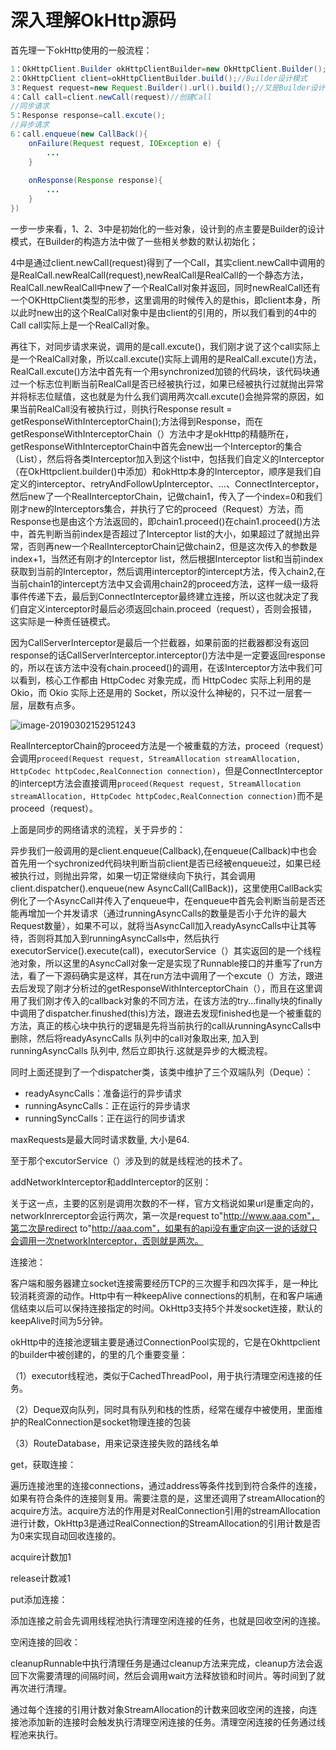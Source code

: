 # 深入理解OkHttp源码

首先理一下okHttp使用的一般流程：

```java
1：OkHttpClient.Builder okHttpClientBuilder=new OkHttpClient.Builder();//创建Builder，可以在这里设置OkHttpClient的相关参数，比如：new OkHttpClient.Builder().readTimeout(20, TimeUnit.SECONDS)
2：OkHttpClient client=okHttpClientBuilder.build();//Builder设计模式
3：Request request=new Request.Builder().url().build();//又是Builder设计模式,如果是post请求就是new Request.Builder().url().post(formBody).build()
4：Call call=client.newCall(request)//创建Call
//同步请求
5：Response response=call.excute();
//异步请求
6：call.enqueue(new CallBack(){
    onFailure(Request request, IOException e) {
        ...
    }
    
    onResponse(Response response){
        ...
    }
})

```

一步一步来看，1、2、3中是初始化的一些对象，设计到的点主要是Builder的设计模式，在Builder的构造方法中做了一些相关参数的默认初始化；

4中是通过client.newCall(request)得到了一个Call，其实client.newCall中调用的是RealCall.newRealCall(request),newRealCall是RealCall的一个静态方法，RealCall.newRealCall中new了一个RealCall对象并返回，同时newRealCall还有一个OKHttpClient类型的形参，这里调用的时候传入的是this，即client本身，所以此时new出的这个RealCall对象中是由client的引用的，所以我们看到的4中的Call call实际上是一个RealCall对象。

再往下，对同步请求来说，调用的是call.excute()，我们刚才说了这个call实际上是一个RealCall对象，所以call.excute()实际上调用的是RealCall.excute()方法，RealCall.excute()方法中首先有一个用synchronized加锁的代码块，该代码块通过一个标志位判断当前RealCall是否已经被执行过，如果已经被执行过就抛出异常并将标志位赋值，这也就是为什么我们调用两次call.excute()会抛异常的原因，如果当前RealCall没有被执行过，则执行Response result = getResponseWithInterceptorChain();方法得到Response，而在getResponseWithInterceptorChain（）方法中才是okHttp的精髓所在，getResponseWithInterceptorChain中首先会new出一个Interceptor的集合（List），然后将各类Interceptor加入到这个list中，包括我们自定义的Interceptor（在OkHttpclient.builder()中添加）和okHttp本身的Interceptor，顺序是我们自定义的interceptor、retryAndFollowUpInterceptor、…、ConnectInterceptor，然后new了一个RealInterceptorChain，记做chain1，传入了一个index=0和我们刚才new的Interceptors集合，并执行了它的proceed（Request）方法，而Response也是由这个方法返回的，即chain1.proceed()在chain1.proceed()方法中，首先判断当前index是否超过了Interceptor list的大小，如果超过了就抛出异常，否则再new一个RealInterceptorChain记做chain2，但是这次传入的参数是index+1，当然还有刚才的Interceptor list，然后根据Interceptor list和当前index获取到当前的Interceptor，然后调用interceptor的intercept方法，传入chain2,在当前chain1的intercept方法中又会调用chain2的proceed方法，这样一级一级将事件传递下去，最后到ConnectInterceptor最终建立连接，所以这也就决定了我们自定义interceptor时最后必须返回chain.proceed（request），否则会报错，这实际是一种责任链模式。

因为CallServerInterceptor是最后一个拦截器，如果前面的拦截器都没有返回response的话CallServerInterceptor.interceptor()方法中是一定要返回response的，所以在该方法中没有chain.proceed()的调用，在该Interceptor方法中我们可以看到，核心工作都由 HttpCodec 对象完成，而 HttpCodec 实际上利用的是 Okio，而 Okio 实际上还是用的 Socket，所以没什么神秘的，只不过一层套一层，层数有点多。



![image-20190302152951243](https://ws1.sinaimg.cn/large/006tKfTcgy1g0ohg7tx61j313z0u0tpt.jpg)

RealInterceptorChain的proceed方法是一个被重载的方法，proceed（request）会调用`proceed(Request request, StreamAllocation streamAllocation, HttpCodec httpCodec,RealConnection connection)`，但是ConnectInterceptor的intercept方法会直接调用`proceed(Request request, StreamAllocation streamAllocation, HttpCodec httpCodec,RealConnection connection)`而不是proceed（request）。



上面是同步的网络请求的流程，关于异步的：

异步我们一般调用的是client.enqueue(Callback),在enqueue(Callback)中也会首先用一个sychronized代码块判断当前client是否已经被enqueue过，如果已经被执行过，则抛出异常，如果一切正常继续向下执行，其会调用client.dispatcher().enqueue(new AsyncCall(CallBack))，这里使用CallBack实例化了一个AsyncCall并传入了enqueue中，在enqueue中首先会判断当前是否还能再增加一个并发请求（通过runningAsyncCalls的数量是否小于允许的最大Request数量），如果不可以，就将当AsyncCall加入readyAsyncCalls中让其等待，否则将其加入到runningAsyncCalls中，然后执行executorService().execute(call)，executorService（）其实返回的是一个线程池对象，所以这里的AsyncCall对象一定是实现了Runnable接口的并重写了run方法，看了一下源码确实是这样，其在run方法中调用了一个excute（）方法，跟进去后发现了刚才分析过的getResponseWithInterceptorChain（），而且在这里调用了我们刚才传入的callback对象的不同方法，在该方法的try…finally块的finally中调用了dispatcher.finushed(this)方法，跟进去发现finished也是一个被重载的方法，真正的核心块中执行的逻辑是先将当前执行的call从runningAsyncCalls中删除，然后将readyAsyncCalls 队列中的call对象取出来, 加入到runningAsyncCalls 队列中, 然后立即执行.这就是异步的大概流程。

同时上面还提到了一个dispatcher类，该类中维护了三个双端队列（Deque）：

- readyAsyncCalls：准备运行的异步请求
- runningAsyncCalls：正在运行的异步请求
- runningSyncCalls：正在运行的同步请求

maxRequests是最大同时请求数量, 大小是64.

至于那个excutorService（）涉及到的就是线程池的技术了。

addNetworkInterceptor和addInterceptor的区别：

关于这一点，主要的区别是调用次数的不一样，官方文档说如果url是重定向的，networkInrerceptor会运行两次，第一次是request to"http://www.aaa.com"，第二次是redirect to"http://aaa.com"，如果有的api没有重定向这一说的话就只会调用一次networkInterceptor，否则就是两次。

连接池：

客户端和服务器建立socket连接需要经历TCP的三次握手和四次挥手，是一种比较消耗资源的动作。Http中有一种keepAlive connections的机制，在和客户端通信结束以后可以保持连接指定的时间。OkHttp3支持5个并发socket连接，默认的keepAlive时间为5分钟。

okHttp中的连接池逻辑主要是通过ConnectionPool实现的，它是在Okhttpclient的builder中被创建的，的里的几个重要变量：

（1）executor线程池，类似于CachedThreadPool，用于执行清理空闲连接的任务。

（2）Deque双向队列，同时具有队列和栈的性质，经常在缓存中被使用，里面维护的RealConnection是socket物理连接的包装

（3）RouteDatabase，用来记录连接失败的路线名单

get，获取连接：

遍历连接池里的连接connections，通过address等条件找到到符合条件的连接，如果有符合条件的连接则复用。需要注意的是，这里还调用了streamAllocation的acquire方法。acquire方法的作用是对RealConnection引用的streamAllocation进行计数，OkHttp3是通过RealConnection的StreamAllocation的引用计数是否为0来实现自动回收连接的。

acquire计数加1

release计数减1

put添加连接：

添加连接之前会先调用线程池执行清理空闲连接的任务，也就是回收空闲的连接。

空闲连接的回收：

cleanupRunnable中执行清理任务是通过cleanup方法来完成，cleanup方法会返回下次需要清理的间隔时间，然后会调用wait方法释放锁和时间片。等时间到了就再次进行清理。

通过每个连接的引用计数对象StreamAllocation的计数来回收空闲的连接，向连接池添加新的连接时会触发执行清理空闲连接的任务。清理空闲连接的任务通过线程池来执行。

